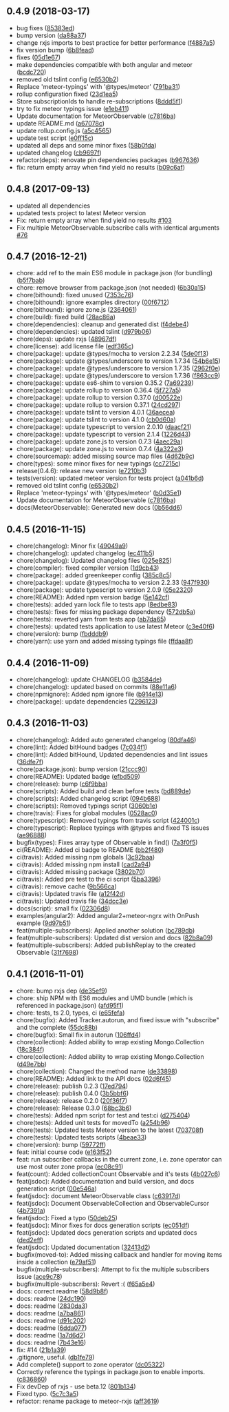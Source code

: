 <a name="0.4.9"></a>
## 0.4.9 (2018-03-17)

* bug fixes ([85383ed](https://github.com/Urigo/mongo-rxjs-observable/commit/85383ed))
* bump version ([da88a37](https://github.com/Urigo/mongo-rxjs-observable/commit/da88a37))
* change rxjs imports to best practice for better performance ([f4887a5](https://github.com/Urigo/mongo-rxjs-observable/commit/f4887a5))
* fix version bump ([6b8fead](https://github.com/Urigo/mongo-rxjs-observable/commit/6b8fead))
* fixes ([05d1e67](https://github.com/Urigo/mongo-rxjs-observable/commit/05d1e67))
* make dependencies compatible with both angular and meteor ([bcdc720](https://github.com/Urigo/mongo-rxjs-observable/commit/bcdc720))
* removed old tslint config ([e6530b2](https://github.com/Urigo/mongo-rxjs-observable/commit/e6530b2))
* Replace 'meteor-typings' with '@types/meteor' ([791ba31](https://github.com/Urigo/mongo-rxjs-observable/commit/791ba31))
* rollup configuration fixed ([23d1ea5](https://github.com/Urigo/mongo-rxjs-observable/commit/23d1ea5))
* Store subscriptionIds to handle re-subscriptions ([8ddd5f1](https://github.com/Urigo/mongo-rxjs-observable/commit/8ddd5f1))
* try to fix meteor typings issue ([e1eb411](https://github.com/Urigo/mongo-rxjs-observable/commit/e1eb411))
* Update documentation for MeteorObservable ([c7816ba](https://github.com/Urigo/mongo-rxjs-observable/commit/c7816ba))
* update README.md ([a67078c](https://github.com/Urigo/mongo-rxjs-observable/commit/a67078c))
* update rollup.config.js ([a5c4565](https://github.com/Urigo/mongo-rxjs-observable/commit/a5c4565))
* update test script ([e0ff15c](https://github.com/Urigo/mongo-rxjs-observable/commit/e0ff15c))
* updated all deps and some minor fixes ([58b0fda](https://github.com/Urigo/mongo-rxjs-observable/commit/58b0fda))
* updated changelog ([cb9697f](https://github.com/Urigo/mongo-rxjs-observable/commit/cb9697f))
* refactor(deps): renovate pin dependencies packages ([b967636](https://github.com/Urigo/mongo-rxjs-observable/commit/b967636))
* fix: return empty array when find yield no results ([b09c6af](https://github.com/Urigo/mongo-rxjs-observable/commit/b09c6af))

<a name="0.4.8"></a>
## 0.4.8 (2017-09-13)
* updated all dependencies
* updated tests project to latest Meteor version
* Fix: return empty array when find yield no results [#103](https://github.com/Urigo/meteor-rxjs/pull/103)
* Fix multiple MeteorObservable.subscribe calls with identical arguments [#76](https://github.com/Urigo/meteor-rxjs/pull/76)

<a name="0.4.7"></a>
## 0.4.7 (2016-12-21)

* chore: add ref to the main ES6 module in package.json (for bundling) ([b5f7bab](https://github.com/Urigo/mongo-rxjs-observable/commit/b5f7bab))
* chore: remove browser from package.json (not needed) ([6b30a15](https://github.com/Urigo/mongo-rxjs-observable/commit/6b30a15))
* chore(bithound): fixed unused ([7353c76](https://github.com/Urigo/mongo-rxjs-observable/commit/7353c76))
* chore(bithound): ignore examples directory ([00f6712](https://github.com/Urigo/mongo-rxjs-observable/commit/00f6712))
* chore(bithound): ignore zone.js ([2364061](https://github.com/Urigo/mongo-rxjs-observable/commit/2364061))
* chore(build): fixed build ([28ac86a](https://github.com/Urigo/mongo-rxjs-observable/commit/28ac86a))
* chore(dependencies): cleanup and generated dist ([f4debe4](https://github.com/Urigo/mongo-rxjs-observable/commit/f4debe4))
* chore(dependencies): updated tslint ([d979b06](https://github.com/Urigo/mongo-rxjs-observable/commit/d979b06))
* chore(deps): update rxjs ([48967df](https://github.com/Urigo/mongo-rxjs-observable/commit/48967df))
* chore(license): add license file ([edf365c](https://github.com/Urigo/mongo-rxjs-observable/commit/edf365c))
* chore(package): update @types/mocha to version 2.2.34 ([5de0f13](https://github.com/Urigo/mongo-rxjs-observable/commit/5de0f13))
* chore(package): update @types/underscore to version 1.7.34 ([54b6e15](https://github.com/Urigo/mongo-rxjs-observable/commit/54b6e15))
* chore(package): update @types/underscore to version 1.7.35 ([2962f0e](https://github.com/Urigo/mongo-rxjs-observable/commit/2962f0e))
* chore(package): update @types/underscore to version 1.7.36 ([f863cc9](https://github.com/Urigo/mongo-rxjs-observable/commit/f863cc9))
* chore(package): update es6-shim to version 0.35.2 ([7a69239](https://github.com/Urigo/mongo-rxjs-observable/commit/7a69239))
* chore(package): update rollup to version 0.36.4 ([5f727a5](https://github.com/Urigo/mongo-rxjs-observable/commit/5f727a5))
* chore(package): update rollup to version 0.37.0 ([d00522e](https://github.com/Urigo/mongo-rxjs-observable/commit/d00522e))
* chore(package): update rollup to version 0.37.1 ([24cd297](https://github.com/Urigo/mongo-rxjs-observable/commit/24cd297))
* chore(package): update tslint to version 4.0.1 ([36aecea](https://github.com/Urigo/mongo-rxjs-observable/commit/36aecea))
* chore(package): update tslint to version 4.1.0 ([cb0d60a](https://github.com/Urigo/mongo-rxjs-observable/commit/cb0d60a))
* chore(package): update typescript to version 2.0.10 ([daacf21](https://github.com/Urigo/mongo-rxjs-observable/commit/daacf21))
* chore(package): update typescript to version 2.1.4 ([1226d43](https://github.com/Urigo/mongo-rxjs-observable/commit/1226d43))
* chore(package): update zone.js to version 0.7.3 ([4aec29a](https://github.com/Urigo/mongo-rxjs-observable/commit/4aec29a))
* chore(package): update zone.js to version 0.7.4 ([4a322e3](https://github.com/Urigo/mongo-rxjs-observable/commit/4a322e3))
* chore(sourcemap): added missing source map files ([4d62b9c](https://github.com/Urigo/mongo-rxjs-observable/commit/4d62b9c))
* chore(types): some minor fixes for new typings ([cc7215c](https://github.com/Urigo/mongo-rxjs-observable/commit/cc7215c))
* release(0.4.6): release new version ([e7210b3](https://github.com/Urigo/mongo-rxjs-observable/commit/e7210b3))
* tests(version): updated meteor version for tests project ([a041b6d](https://github.com/Urigo/mongo-rxjs-observable/commit/a041b6d))
* removed old tslint config ([e6530b2](https://github.com/Urigo/mongo-rxjs-observable/commit/e6530b2))
* Replace 'meteor-typings' with '@types/meteor' ([b0d35e1](https://github.com/Urigo/mongo-rxjs-observable/commit/b0d35e1))
* Update documentation for MeteorObservable ([c7816ba](https://github.com/Urigo/mongo-rxjs-observable/commit/c7816ba))
* docs(MeteorObservable): Generated new docs ([0b56dd6](https://github.com/Urigo/mongo-rxjs-observable/commit/0b56dd6))



<a name="0.4.5"></a>
## 0.4.5 (2016-11-15)

* chore(changelog): Minor fix ([49049a9](https://github.com/Urigo/mongo-rxjs-observable/commit/49049a9))
* chore(changelog): updated changelog ([ec411b5](https://github.com/Urigo/mongo-rxjs-observable/commit/ec411b5))
* chore(changelog): Updated changelog files ([025e825](https://github.com/Urigo/mongo-rxjs-observable/commit/025e825))
* chore(compiler): fixed compiler version ([1d9cb43](https://github.com/Urigo/mongo-rxjs-observable/commit/1d9cb43))
* chore(package): added greenkeeper config ([385c8c5](https://github.com/Urigo/mongo-rxjs-observable/commit/385c8c5))
* chore(package): update @types/mocha to version 2.2.33 ([947f930](https://github.com/Urigo/mongo-rxjs-observable/commit/947f930))
* chore(package): update typescript to version 2.0.9 ([05e2320](https://github.com/Urigo/mongo-rxjs-observable/commit/05e2320))
* chore(README): Added npm version badge ([5e142cf](https://github.com/Urigo/mongo-rxjs-observable/commit/5e142cf))
* chore(tests): added yarn lock file to tests app ([8edbe83](https://github.com/Urigo/mongo-rxjs-observable/commit/8edbe83))
* chore(tests): fixes for missing package dependency ([572db5a](https://github.com/Urigo/mongo-rxjs-observable/commit/572db5a))
* chore(tests): reverted yarn from tests app ([ab7da65](https://github.com/Urigo/mongo-rxjs-observable/commit/ab7da65))
* chore(tests): updated tests application to use latest Meteor ([c3e40f6](https://github.com/Urigo/mongo-rxjs-observable/commit/c3e40f6))
* chore(version): bump ([fbdddb9](https://github.com/Urigo/mongo-rxjs-observable/commit/fbdddb9))
* chore(yarn): use yarn and added missing typings file ([ffdaa8f](https://github.com/Urigo/mongo-rxjs-observable/commit/ffdaa8f))



<a name="0.4.4"></a>
## 0.4.4 (2016-11-09)

* chore(changelog): update CHANGELOG ([b3584de](https://github.com/Urigo/mongo-rxjs-observable/commit/b3584de))
* chore(changelog): updated based on commits ([88e11a6](https://github.com/Urigo/mongo-rxjs-observable/commit/88e11a6))
* chore(npmignore): Added npm ignore file ([b914e13](https://github.com/Urigo/mongo-rxjs-observable/commit/b914e13))
* chore(package): update dependencies ([2296123](https://github.com/Urigo/mongo-rxjs-observable/commit/2296123))



<a name="0.4.3"></a>
## 0.4.3 (2016-11-03)

* chore(changelog): Added auto generated changelog ([80dfa46](https://github.com/Urigo/mongo-rxjs-observable/commit/80dfa46))
* chore(lint): Added bitHound badges ([7c034f1](https://github.com/Urigo/mongo-rxjs-observable/commit/7c034f1))
* chore(lint): Added bitHound, Updated dependencies and lint issues ([36dfe7f](https://github.com/Urigo/mongo-rxjs-observable/commit/36dfe7f))
* chore(package.json): bump version ([21ccc90](https://github.com/Urigo/mongo-rxjs-observable/commit/21ccc90))
* chore(README): Updated badge ([efbd509](https://github.com/Urigo/mongo-rxjs-observable/commit/efbd509))
* chore(release): bump ([c6f9bba](https://github.com/Urigo/mongo-rxjs-observable/commit/c6f9bba))
* chore(scripts): Added build and clean before tests ([bd889de](https://github.com/Urigo/mongo-rxjs-observable/commit/bd889de))
* chore(scripts): Added changelog script ([094b688](https://github.com/Urigo/mongo-rxjs-observable/commit/094b688))
* chore(scripts): Removed typings script ([3060b1e](https://github.com/Urigo/mongo-rxjs-observable/commit/3060b1e))
* chore(travis): Fixes for global modules ([0528ac0](https://github.com/Urigo/mongo-rxjs-observable/commit/0528ac0))
* chore(typescript): Removed typings from travis script ([424001c](https://github.com/Urigo/mongo-rxjs-observable/commit/424001c))
* chore(typescript): Replace typings with @types and fixed TS issues ([ae96888](https://github.com/Urigo/mongo-rxjs-observable/commit/ae96888))
* bugfix(types): Fixes array type of Observable in find() ([7a3f0f5](https://github.com/Urigo/mongo-rxjs-observable/commit/7a3f0f5))
* ci(README): Added ci badge to README ([bb2f480](https://github.com/Urigo/mongo-rxjs-observable/commit/bb2f480))
* ci(travis): Added missing npm globals ([3c92baa](https://github.com/Urigo/mongo-rxjs-observable/commit/3c92baa))
* ci(travis): Added missing npm install ([cad2a94](https://github.com/Urigo/mongo-rxjs-observable/commit/cad2a94))
* ci(travis): Added missing package ([3802b70](https://github.com/Urigo/mongo-rxjs-observable/commit/3802b70))
* ci(travis): Added pre test to the ci script ([5ba3396](https://github.com/Urigo/mongo-rxjs-observable/commit/5ba3396))
* ci(travis): remove cache ([9b566ca](https://github.com/Urigo/mongo-rxjs-observable/commit/9b566ca))
* ci(travis): Updated travis file ([a12f42d](https://github.com/Urigo/mongo-rxjs-observable/commit/a12f42d))
* ci(travis): Updated travis file ([34dcc3e](https://github.com/Urigo/mongo-rxjs-observable/commit/34dcc3e))
* docs(script): small fix ([02306d8](https://github.com/Urigo/mongo-rxjs-observable/commit/02306d8))
* examples(angular2): Added angular2+meteor-ngrx with OnPush example ([9d97b51](https://github.com/Urigo/mongo-rxjs-observable/commit/9d97b51))
* feat(multiple-subscribers):  Applied another solution ([bc789db](https://github.com/Urigo/mongo-rxjs-observable/commit/bc789db))
* feat(multiple-subscribers):  Updated dist version and docs ([82b8a09](https://github.com/Urigo/mongo-rxjs-observable/commit/82b8a09))
* feat(multiple-subscribers): Added publishReplay to the created Observable ([31f7698](https://github.com/Urigo/mongo-rxjs-observable/commit/31f7698))



<a name="0.4.1"></a>
## 0.4.1 (2016-11-01)

* chore: bump rxjs dep ([de35ef9](https://github.com/Urigo/mongo-rxjs-observable/commit/de35ef9))
* chore: ship NPM with ES6 modules and UMD bundle (which is referenced in package.json) ([afd95f1](https://github.com/Urigo/mongo-rxjs-observable/commit/afd95f1))
* chore: tests, ts 2.0, types, ci ([e65fefa](https://github.com/Urigo/mongo-rxjs-observable/commit/e65fefa))
* chore(bugfix): Added Tracker.autorun, and fixed issue with "subscribe" and the complete ([55dc88b](https://github.com/Urigo/mongo-rxjs-observable/commit/55dc88b))
* chore(bugfix): Small fix in autorun ([106ffd4](https://github.com/Urigo/mongo-rxjs-observable/commit/106ffd4))
* chore(collection): Added ability to wrap existing Mongo.Collection ([18c384f](https://github.com/Urigo/mongo-rxjs-observable/commit/18c384f))
* chore(collection): Added ability to wrap existing Mongo.Collection ([d49e7bb](https://github.com/Urigo/mongo-rxjs-observable/commit/d49e7bb))
* chore(collection): Changed the method name ([de33898](https://github.com/Urigo/mongo-rxjs-observable/commit/de33898))
* chore(README): Added link to the API docs ([02d6f45](https://github.com/Urigo/mongo-rxjs-observable/commit/02d6f45))
* chore(release): publish 0.2.3 ([17ed794](https://github.com/Urigo/mongo-rxjs-observable/commit/17ed794))
* chore(release): publish 0.4.0 ([3b5bbf6](https://github.com/Urigo/mongo-rxjs-observable/commit/3b5bbf6))
* chore(release): release 0.2.0 ([20f36f7](https://github.com/Urigo/mongo-rxjs-observable/commit/20f36f7))
* chore(release): Release 0.3.0 ([68bc3b6](https://github.com/Urigo/mongo-rxjs-observable/commit/68bc3b6))
* chore(tests): Added npm script for test and test:ci ([d275404](https://github.com/Urigo/mongo-rxjs-observable/commit/d275404))
* chore(tests): Added unit tests for movedTo ([a254b96](https://github.com/Urigo/mongo-rxjs-observable/commit/a254b96))
* chore(tests): Updated tests Meteor version to the latest ([703708f](https://github.com/Urigo/mongo-rxjs-observable/commit/703708f))
* chore(tests): Updated tests scripts ([4beae33](https://github.com/Urigo/mongo-rxjs-observable/commit/4beae33))
* chore(version): bump ([59772ff](https://github.com/Urigo/mongo-rxjs-observable/commit/59772ff))
* feat: initial course code ([e163f52](https://github.com/Urigo/mongo-rxjs-observable/commit/e163f52))
* feat: run subscriber callbacks in the current zone, i.e. zone operator can use most outer zone propa ([ec08c91](https://github.com/Urigo/mongo-rxjs-observable/commit/ec08c91))
* feat(count): Added collectionCount Observable and it's tests ([4b027c6](https://github.com/Urigo/mongo-rxjs-observable/commit/4b027c6))
* feat(jsdoc): Added documentation and build version, and docs generation script ([00e546a](https://github.com/Urigo/mongo-rxjs-observable/commit/00e546a))
* feat(jsdoc): document MeteorObservable class ([c63917d](https://github.com/Urigo/mongo-rxjs-observable/commit/c63917d))
* feat(jsdoc): Document ObservableCollection and ObservableCursor ([4b7391a](https://github.com/Urigo/mongo-rxjs-observable/commit/4b7391a))
* feat(jsdoc): Fixed a typo ([50deb25](https://github.com/Urigo/mongo-rxjs-observable/commit/50deb25))
* feat(jsdoc): Minor fixes for docs generation scripts ([ec051df](https://github.com/Urigo/mongo-rxjs-observable/commit/ec051df))
* feat(jsdoc): Updated docs generation scripts and updated docs ([ded2eff](https://github.com/Urigo/mongo-rxjs-observable/commit/ded2eff))
* feat(jsdoc): Updated documentation ([32413d2](https://github.com/Urigo/mongo-rxjs-observable/commit/32413d2))
* bugfix(moved-to): Added missing callback and handler for moving items inside a collection ([e79af51](https://github.com/Urigo/mongo-rxjs-observable/commit/e79af51))
* bugfix(multiple-subscribers): Attempt to fix the multiple subscribers issue ([ace9c78](https://github.com/Urigo/mongo-rxjs-observable/commit/ace9c78))
* bugfix(multiple-subscribers): Revert :( ([f65a5e4](https://github.com/Urigo/mongo-rxjs-observable/commit/f65a5e4))
* docs: correct readme ([58d9b8f](https://github.com/Urigo/mongo-rxjs-observable/commit/58d9b8f))
* docs: readme ([24dc190](https://github.com/Urigo/mongo-rxjs-observable/commit/24dc190))
* docs: readme ([2830da3](https://github.com/Urigo/mongo-rxjs-observable/commit/2830da3))
* docs: readme ([a7ba861](https://github.com/Urigo/mongo-rxjs-observable/commit/a7ba861))
* docs: readme ([d91c202](https://github.com/Urigo/mongo-rxjs-observable/commit/d91c202))
* docs: readme ([6dda077](https://github.com/Urigo/mongo-rxjs-observable/commit/6dda077))
* docs: readme ([1a7d6d2](https://github.com/Urigo/mongo-rxjs-observable/commit/1a7d6d2))
* docs: readme ([7b43e16](https://github.com/Urigo/mongo-rxjs-observable/commit/7b43e16))
* fix: #14 ([21b1a39](https://github.com/Urigo/mongo-rxjs-observable/commit/21b1a39))
* .gitignore, useful. ([db1fe79](https://github.com/Urigo/mongo-rxjs-observable/commit/db1fe79))
* Add complete() support to zone operator ([dc05322](https://github.com/Urigo/mongo-rxjs-observable/commit/dc05322))
* Correctly reference the typings in package.json to enable imports. ([c836860](https://github.com/Urigo/mongo-rxjs-observable/commit/c836860))
* Fix devDep of rxjs - use beta.12 ([801b134](https://github.com/Urigo/mongo-rxjs-observable/commit/801b134))
* Fixed typo. ([5c7c3a5](https://github.com/Urigo/mongo-rxjs-observable/commit/5c7c3a5))
* refactor: rename package to meteor-rxjs ([aff3619](https://github.com/Urigo/mongo-rxjs-observable/commit/aff3619))



